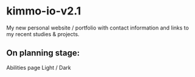 # kimmo-io-v2.1

My new personal website / portfolio with contact information and links to my recent studies & projects.


## On planning stage:

Abilities page
Light / Dark 

